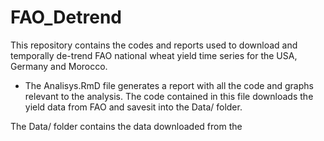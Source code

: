 # FAO_Detrend


This repository contains the codes and reports used to download and temporally de-trend FAO national wheat yield time series for the USA, Germany and Morocco.

* The Analisys.RmD file generates a report with all the code and graphs relevant to the analysis. 
The code contained in this file downloads the yield data from FAO and savesit into the Data/ folder. 

The Data/ folder contains the data downloaded from the 
